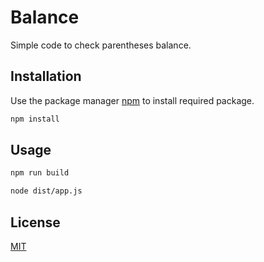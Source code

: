 # Balance

Simple code to check parentheses balance.

## Installation

Use the package manager [npm](https://www.npmjs.com/) to install required package.

```bash
npm install
```

## Usage

```bash
npm run build

node dist/app.js
```

## License

[MIT](https://choosealicense.com/licenses/mit/)
